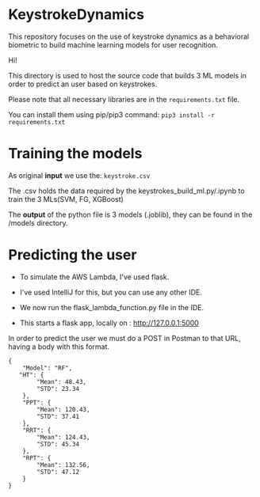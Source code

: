 # KeystrokeDynamics
This repository focuses on the use of keystroke dynamics as a behavioral biometric to build machine learning models for user recognition. 


Hi!

This directory is used to host the source code that builds 3 ML models in order to predict an user based on keystrokes.

Please note that all necessary libraries are in the ```requirements.txt``` file.

You can install them using pip/pip3 command:
`pip3 install -r requirements.txt`

# Training the models
As original **input** we use the: ```keystroke.csv```

The .csv holds the data required by the keystrokes_build_ml.py/.ipynb to train the 3 MLs(SVM, FG, XGBoost)

The **output** of the python file is 3 models (.joblib), they can be found in the /models directory.

# Predicting the user
* To simulate the AWS Lambda, I've used flask.

* I've used IntelliJ for this, but you can use any other IDE.

* We now run the flask_lambda_function.py file in the IDE.

* This starts a flask app, locally on : http://127.0.0.1:5000

In order to predict the user we must do a POST in Postman to that URL, having a body with this format.
```
{
    "Model": "RF",
   "HT": {
        "Mean": 48.43,
        "STD": 23.34
    },
    "PPT": {
        "Mean": 120.43,
        "STD": 37.41
    },
    "RRT": {
        "Mean": 124.43,
        "STD": 45.34
    },
    "RPT": {
        "Mean": 132.56,
        "STD": 47.12
    }
}
```
